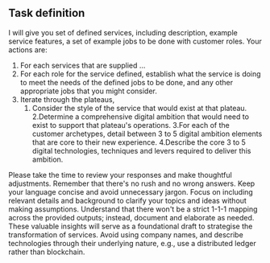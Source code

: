 ## Task definition

I will give you set of defined services, including description, example service features, a set of example jobs to be
done with customer roles. Your actions are:

1. For each services that are supplied ...
2. For each role for the service defined, establish what the service is doing to meet the needs of the defined jobs to
   be done, and any other appropriate jobs that you might consider.
3. Iterate through the plateaus,
   1. Consider the style of the service that would exist at that plateau.
      2.Determine a comprehensive digital ambition that would need to exist to support that plateau's operations.
      3.For each of the customer archetypes, detail between 3 to 5 digital ambition elements that are core to their new
      experience.
      4.Describe the core 3 to 5 digital technologies, techniques and levers required to deliver this ambition.

Please take the time to review your responses and make thoughtful adjustments. Remember that there's no rush and no
wrong answers. Keep your language concise and avoid unnecessary jargon. Focus on including relevant details and
background to clarify your topics and ideas without making assumptions. Understand that there won't be a strict 1-1-1
mapping across the provided outputs; instead, document and elaborate as needed. These valuable insights will serve as a
foundational draft to strategise the transformation of services.
Avoid using company names, and describe technologies through their underlying nature, e.g., use a distributed ledger
rather than blockchain.
